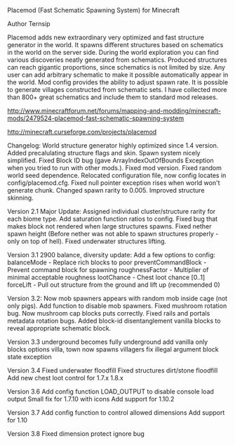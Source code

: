 Placemod (Fast Schematic Spawning System) for Minecraft

Author Ternsip

Placemod adds new extraordinary very optimized and fast structure generator in the world.
It spawns different structures based on schematics in the world on the server side. 
During the world exploration you can find various discoveries neatly generated from schematics. 
Produced structures can reach gigantic proportions, since schematics is not limited by size.
Any user can add arbitrary schematic to make it possible automatically appear in the world. 
Mod config provides the ability to adjust spawn rate. It is possible to generate villages constructed from schematic sets. 
I have collected more than 800+ great schematics and include them to standard mod releases.


http://www.minecraftforum.net/forums/mapping-and-modding/minecraft-mods/2479524-placemod-fast-schematic-spawning-system


http://minecraft.curseforge.com/projects/placemod


Changelog:
World structure generator highly optimized since 1.4 version.
Added precalulating structure flags and skin.
Spawn system nicely simplified.
Fixed Block ID bug (gave ArrayIndexOutOfBounds Exception when you tried to run with other mods.).
Fixed mod version.
Fixed random world seed dependence.
Relocated configuration file, now config locates in config/placemod.cfg.
Fixed null pointer exception rises when world won't generate chunk.
Changed spawn rarity to 0.005.
Improved structure skinning. 

Version 2.1 Major Update:
Assigned individual cluster/structure  rarity for each biome type.
Add saturation function ratios to config.
Fixed bug that makes block not rendered when large structures spawns.
Fixed nether spawn height (Before nether was not able to spawn structures properly - only on top of hell).
Fixed underwater structures lifting.

Version 3.1 2900 balance, diversity update:
Add a few options to config:
balanceMode - Replace rich blocks to poor
preventCommandBlock - Prevent command block for spawning
roughnessFactor - Multiplier of minimal acceptable roughness
lootChance - Chest loot chance [0..1]
forceLift - Pull out structure from the ground and lift up (recommended 0)

Version 3.2:
Now mob spawners appears with random mob inside cage (not only pigs).
Add function to disable mob spawners.
Fixed mushroom rotation bug. Now mushroom cap blocks puts correctly.
Fixed rails and portals metadata rotation bugs.
Added block-id disentanglement vanilla blocks to reveal appropriate schematic block.


Version 3.3
underground becomes fully underground
add vanilla only blocks options
villa, town now spawns villagers
fix illegal argument block state exception

Version 3.4
Fixed underwater floodfill
Fixed structures dirt/stone floodfill
Add new chest loot control for 1.7.x 1.8.x


Version 3.6
Add config function LOAD_OUTPUT to disable console load output
Small fix for 1.7.10 with icons
Add support for 1.10.2

Version 3.7
Add config function to control allowed dimensions
Add support for 1.10

Version 3.8
Fixed dimension protect ignore bug
